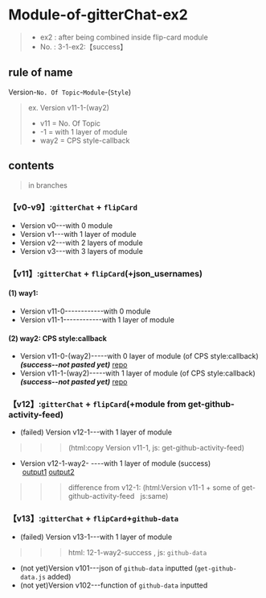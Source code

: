 # Module-of-gitterChat-ex2
>- ex2 : after being combined inside flip-card module
>- No. : 3-1-ex2:【success】

## rule of name
Version-`No. Of Topic`-`Module`-(`Style`)
>ex.  Version v11-1-(way2)
>* v11 = No. Of Topic
>* -1 =  with 1 layer  of module
>* way2 = CPS style-callback

##  contents
>in branches

### 【v0-v9】:`gitterChat` + `flipCard`
- Version v0---with 0 module
- Version v1---with 1 layer  of module
- Version v2---with 2 layers of module
- Version v3---with 3 layers of module

### 【v11】:`gitterChat` + `flipCard`(+json_usernames)
#### (1) way1:
- Version v11-0------------with 0 module
- Version v11-1------------with 1 layer  of module
#### (2) way2:  CPS style:callback
- Version v11-0-(way2)-----with 0 layer  of module (of CPS style:callback)***(success--not pasted yet)***  [repo](https://github.com/kiecoo/userprofiles)
- Version v11-1-(way2)-----with 1 layer  of module (of CPS style:callback)***(success--not pasted yet)***  [repo](https://github.com/kiecoo/de-try)

### 【v12】:`gitterChat` + `flipCard`(+module from get-github-activity-feed)
- (failed) Version v12-1---with 1 layer  of module  
>>>  (html:copy Version v11-1,    js: get-github-activity-feed)
- Version v12-1-way2- ----with 1 layer  of module  (success)  [output1](https://i.imgur.com/mqrEPg6.png) [output2](https://i.imgur.com/sIIMMLl.png)
>>> difference from v12-1: (html:Version v11-1 + some of  get-github-activity-feed    js:same)

### 【v13】:`gitterChat` + `flipCard`+`github-data`
- (failed) Version v13-1---with 1 layer  of module
>>> html: 12-1-way2-success , js: `github-data`


- (not yet)Version v101---json of `github-data` inputted (`get-github-data.js` added)
- (not yet)Version v102---function of `github-data` inputted

